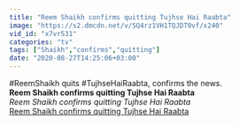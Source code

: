 ```yaml
---
title: "Reem Shaikh confirms quitting Tujhse Hai Raabta"
image: "https://s2.dmcdn.net/v/SQ4rz1VH1TQJDT0vf/x240"
vid_id: "x7vr531"
categories: "tv"
tags: ["Shaikh","confirms","quitting"]
date: "2020-08-27T14:25:06+03:00"
---
```

#ReemShaikh quits #TujhseHaiRaabta, confirms the news.<br><b>Reem Shaikh confirms quitting Tujhse Hai Raabta</b><br> <i>Reem Shaikh confirms quitting Tujhse Hai Raabta</i><br> <u>Reem Shaikh confirms quitting Tujhse Hai Raabta</u>
